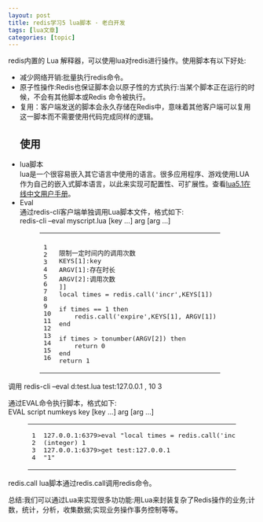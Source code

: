 ```yaml
---
layout: post
title: redis学习5 lua脚本 · 老白开发 
tags: [lua文章]
categories: [topic]
---
```

<p>redis内置的 Lua 解释器，可以使用lua对redis进行操作。使用脚本有以下好处:</p>
<ul>
<li>减少网络开销:批量执行redis命令。</li>
<li>原子性操作:Redis也保证脚本会以原子性的方式执行:当某个脚本正在运行的时候，不会有其他脚本或Redis 命令被执行。</li>
<li>复用：客户端发送的脚本会永久存储在Redis中，意味着其他客户端可以复用这一脚本而不需要使用代码完成同样的逻辑。
<h2 id="使用"><a href="#使用" class="headerlink" title="使用"></a>使用</h2></li>
<li>lua脚本<br/>lua是一个很容易嵌入其它语言中使用的语言。很多应用程序、游戏使用LUA作为自己的嵌入式脚本语言，以此来实现可配置性、可扩展性。查看<a href="http://manual.luaer.cn/" target="_blank" rel="external noopener noreferrer">lua5.1在线中文用户手册</a>。</li>
<li>Eval<br/>通过redis-cli客户端单独调用Lua脚本文件，格式如下:<br/>redis-cli –eval myscript.lua [key …] arg [arg …]<figure class="highlight lua"><table><tbody><tr><td class="gutter"><pre><span class="line">1</span><br/><span class="line">2</span><br/><span class="line">3</span><br/><span class="line">4</span><br/><span class="line">5</span><br/><span class="line">6</span><br/><span class="line">7</span><br/><span class="line">8</span><br/><span class="line">9</span><br/><span class="line">10</span><br/><span class="line">11</span><br/><span class="line">12</span><br/><span class="line">13</span><br/><span class="line">14</span><br/><span class="line">15</span><br/><span class="line">16</span><br/></pre></td><td class="code"><pre><span class="line"><br/><span class="line">限制一定时间内的调用次数 </span><br/><span class="line">KEYS[1]:key </span><br/><span class="line">ARGV[1]:存在时长</span><br/><span class="line">ARGV[2]:调用次数</span><br/><span class="line">]]</span></span><br/><span class="line"><span class="keyword">local</span> times = redis.call(<span class="string">&#39;incr&#39;</span>,KEYS[<span class="number">1</span>])</span><br/><span class="line"></span><br/><span class="line"><span class="keyword">if</span> times == <span class="number">1</span> <span class="keyword">then</span></span><br/><span class="line">    redis.call(<span class="string">&#39;expire&#39;</span>,KEYS[<span class="number">1</span>], ARGV[<span class="number">1</span>])</span><br/><span class="line"><span class="keyword">end</span></span><br/><span class="line"></span><br/><span class="line"><span class="keyword">if</span> times &gt; <span class="built_in">tonumber</span>(ARGV[<span class="number">2</span>]) <span class="keyword">then</span></span><br/><span class="line">    <span class="keyword">return</span> <span class="number">0</span></span><br/><span class="line"><span class="keyword">end</span></span><br/><span class="line"><span class="keyword">return</span> <span class="number">1</span></span><br/></pre></td></tr></tbody></table></figure>
</li>
</ul>
<p>调用 redis-cli –eval d:test.lua test:127.0.0.1 , 10 3</p>
<p>通过EVAL命令执行脚本，格式如下:<br/>EVAL script numkeys key [key …] arg [arg …]<br/></p><figure class="highlight bash"><table><tbody><tr><td class="gutter"><pre><span class="line">1</span><br/><span class="line">2</span><br/><span class="line">3</span><br/><span class="line">4</span><br/></pre></td><td class="code"><pre><span class="line">127.0.0.1:6379&gt;<span class="built_in">eval</span> <span class="string">&#34;local times = redis.call(&#39;incr&#39;,KEYS[1]);if times == 1 then redis.call(&#39;expire&#39;,KEYS[1], ARGV[1]);end;if times &gt; tonumber(ARGV[2]) then return 0;end;return 1&#34;</span> 1 <span class="built_in">test</span>:127.0.0.1 , 10 3</span><br/><span class="line">(<span class="built_in">integer</span>) 1</span><br/><span class="line">127.0.0.1:6379&gt;get <span class="built_in">test</span>:127.0.0.1</span><br/><span class="line"><span class="string">&#34;1&#34;</span></span><br/></pre></td></tr></tbody></table></figure><p></p>
<p>redis.call lua脚本通过redis.call调用redis命令。</p>
<p> 总结:我们可以通过Lua来实现很多功功能:用Lua来封装复杂了Redis操作的业务;计数，统计，分析，收集数据;实现业务操作事务控制等等。</p>